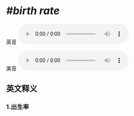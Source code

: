 # ***\#birth rate*** 
英音
<audio src="./media/birth rate1_AAC.aac" controls="controls"></audio>

美音
<audio src="./media/birth rate2_AAC.aac" controls="controls"></audio>



  

英文释义
---
### 1.**出生率**  


